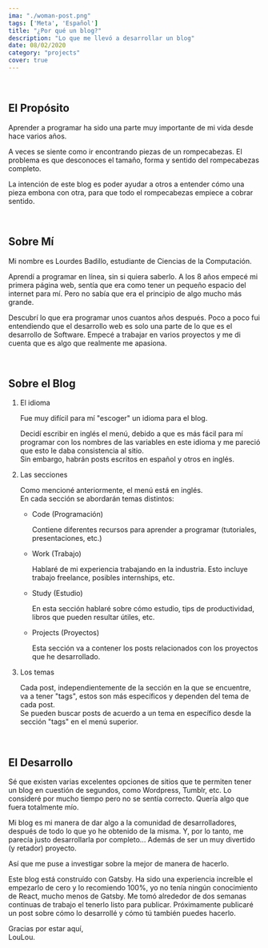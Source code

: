 ```yaml
---
ima: "./woman-post.png"
tags: ['Meta', 'Español']
title: "¿Por qué un blog?"
description: "Lo que me llevó a desarrollar un blog"
date: 08/02/2020
category: "projects"
cover: true
---
```

<br>

## El Propósito

Aprender a programar ha sido una parte muy importante de mi vida desde hace varios años. 

A veces se siente como ir encontrando piezas de un rompecabezas. El problema es que desconoces el tamaño, forma y sentido del rompecabezas completo. 

La intención de este blog es poder ayudar a otros a entender cómo una pieza embona con otra, para que todo el rompecabezas empiece a cobrar sentido. 

<br>

## Sobre Mí

Mi nombre es Lourdes Badillo, estudiante de Ciencias de la Computación. 

Aprendí a programar en línea, sin si quiera saberlo. A los 8 años empecé mi primera página web, sentía que era como tener un pequeño espacio del internet para mí. Pero no sabía que era el principio de algo mucho más grande.

Descubrí lo que era programar unos cuantos años después. Poco a poco fui entendiendo que el desarrollo web es solo una parte de lo que es el desarrollo de Software. Empecé a trabajar en varios proyectos y me di cuenta que es algo que realmente me apasiona. 

<br>

## Sobre el Blog

1. El idioma 
   
    Fue muy difícil para mí "escoger" un idioma para el blog. 

    Decidí escribir en inglés el menú, debido a que es más fácil para mí programar con los nombres de las variables en este idioma y me pareció que esto le daba consistencia al sitio. <br>
Sin embargo, habrán posts escritos en español y otros en inglés. 
   
2. Las secciones
   
   Como mencioné anteriormente, el menú está en inglés. <br>
   En cada sección se abordarán temas distintos:

   - Code (Programación)

        Contiene diferentes recursos para aprender a programar (tutoriales, presentaciones, etc.)

   - Work (Trabajo)

        Hablaré de mi experiencia trabajando en la industria. Esto incluye trabajo freelance, posibles internships, etc. 

   - Study (Estudio)

        En esta sección hablaré sobre cómo estudio, tips de productividad, libros que pueden resultar útiles, etc.

   - Projects (Proyectos)

        Esta sección va a contener los posts relacionados con los proyectos que he desarrollado. 

3. Los temas

   Cada post, independientemente de la sección en la que se encuentre, va a tener "tags", estos son más específicos y dependen del tema de cada post.  
   Se pueden buscar posts de acuerdo a un tema en específico desde la sección "tags" en el menú superior.    

<br>

## El Desarrollo

Sé que existen varias excelentes opciones de sitios que te permiten tener un blog en cuestión de segundos, como Wordpress, Tumblr, etc. Lo consideré por mucho tiempo pero no se sentía correcto. Quería algo que fuera totalmente mío.

 Mi blog es mi manera de dar algo a la comunidad de desarrolladores, después de todo lo que yo he obtenido de la misma. Y, por lo tanto, me parecía justo desarrollarla por completo... Además de ser un muy divertido (y retador) proyecto.

 Así que me puse a investigar sobre la mejor de manera de hacerlo. 

 Este blog está construído con Gatsby. Ha sido una experiencia increíble el empezarlo de cero y lo recomiendo 100%, yo no tenía ningún conocimiento de React, mucho menos de Gatsby. Me tomó alrededor de dos semanas continuas de trabajo el tenerlo listo para publicar. Próximamente publicaré un post sobre cómo lo desarrollé y cómo tú también puedes hacerlo.

 Gracias por estar aquí, <br>
 LouLou.









 

